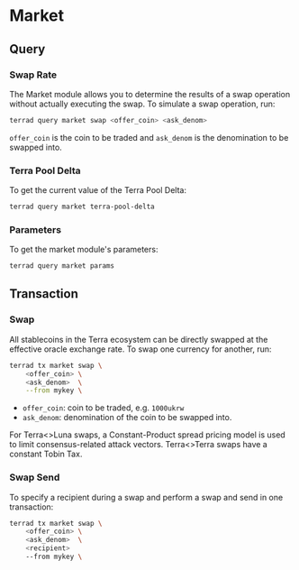 # Market

## Query

### Swap Rate

The Market module allows you to determine the results of a swap operation without actually executing the swap. To simulate a swap operation, run:

```bash
terrad query market swap <offer_coin> <ask_denom>
```

`offer_coin` is the coin to be traded and `ask_denom`  is the denomination to be swapped into.

### Terra Pool Delta

To get the current value of the Terra Pool Delta:

```sh
terrad query market terra-pool-delta
```

### Parameters

To get the market module's parameters:

```sh
terrad query market params
```

## Transaction

### Swap

All stablecoins in the Terra ecosystem can be directly swapped at the effective oracle exchange rate. To swap one currency for another, run:

```bash
terrad tx market swap \
    <offer_coin> \
    <ask_denom>  \
    --from mykey \
```

- `offer_coin`: coin to be traded, e.g. `1000ukrw`
- `ask_denom`: denomination of the coin to be swapped into.

For Terra<>Luna swaps, a Constant-Product spread pricing model is used to limit consensus-related attack vectors. Terra<>Terra swaps have a constant Tobin Tax.

### Swap Send

To specify a recipient during a swap and perform a swap and send in one transaction:

```bash
terrad tx market swap \
    <offer_coin> \
    <ask_denom>  \
    <recipient>
    --from mykey \
```
